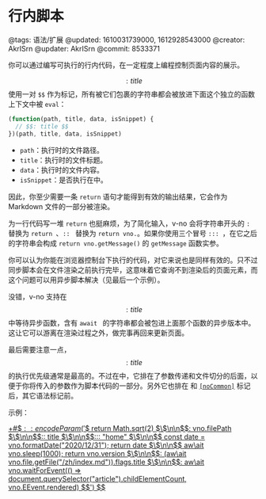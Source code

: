 # 行内脚本

@tags: 语法/扩展
@updated: 1610031739000, 1612928543000
@creator: AkrISrn
@updater: AkrISrn
@commit: 8533371

你可以通过编写可执行的行内代码，在一定程度上编程控制页面内容的展示。

$$: title $$使用一对 `$$` 作为标记，所有被它们包裹的字符串都会被放进下面这个独立的函数上下文中被 `eval`：

```js
(function(path, title, data, isSnippet) {
  // $$: title $$
})(path, title, data, isSnippet)
```

- `path`：执行时的文件路径。
- `title`：执行时的文件标题。
- `data`：执行时的文件内容。
- `isSnippet`：是否执行在[](/zh/docs/snippets.md "#")中。

因此，你至少需要一条 `return` 语句才能得到有效的输出结果，它会作为 Markdown 文件的一部分被渲染。

为一行代码写一堆 `return` 也挺麻烦，为了简化输入，v-no 会将字符串开头的 `: ` 替换为 `return `、`:: ` 替换为 `return vno.`。如果你使用三个冒号 `::: `，在它之后的字符串会构成 `return vno.getMessage()` 的 `getMessage` 函数实参。

你可以认为你能在浏览器控制台下执行的代码，对它来说也是同样有效的。只不过同步脚本会在文件渲染之前执行完毕，这意味着它查询不到渲染后的页面元素，而这个问题可以用异步脚本解决（见最后一个示例）。

没错，v-no 支持在$$: title $$中等待异步函数，含有 `await ` 的字符串都会被包进上面那个函数的异步版本中。这让它可以游离在渲染过程之外，做完事再回来更新页面。

最后需要注意一点，$$: title $$的执行优先级通常是最高的。不过在[](/zh/docs/snippets.md "#")中，它排在了参数传递和文件切分的后面，以便于你将传入的参数作为脚本代码的一部分。另外它也排在 [](/zh/docs/flags.md "#") 和 [`[noCommon]`](/zh/docs/other-marks.md "#h2-1") 标记后，其它语法标记前。

示例：

[+#$$:: encodeParam('$\$ return Math.sqrt(2) $\$\n\n$\$: vno.filePath $\$\n\n$\$:: title $\$\n\n$\$::: "home" $\$\n\n$\$ const date = vno.formatDate("2020/12/31"); return date $\$\n\n$\$ aw\ait vno.sleep(1000); return vno.version $\$\n\n$\$: (aw\ait vno.file.getFile("/zh/index.md")).flags.title $\$\n\n$\$: aw\ait vno.waitForEvent(() => document.querySelector("article").childElementCount, vno.EEvent.rendered) $\$') $$](/snippets/sandbox.md)
